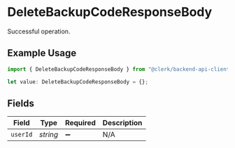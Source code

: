 # DeleteBackupCodeResponseBody

Successful operation.

## Example Usage

```typescript
import { DeleteBackupCodeResponseBody } from "@clerk/backend-api-client/models/operations";

let value: DeleteBackupCodeResponseBody = {};
```

## Fields

| Field              | Type               | Required           | Description        |
| ------------------ | ------------------ | ------------------ | ------------------ |
| `userId`           | *string*           | :heavy_minus_sign: | N/A                |